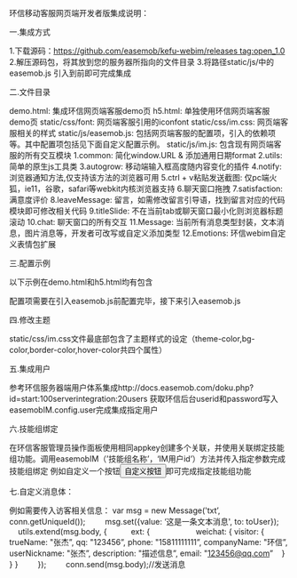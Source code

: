 环信移动客服网页端开发者版集成说明：



一.集成方式

1.下载源码：https://github.com/easemob/kefu-webim/releases tag:open_1.0
2.解压源码包，将其放到您的服务器所指向的文件目录
3.将路径static/js/中的easemob.js 引入到</body>前即可完成集成



二.文件目录

demo.html: 集成环信网页端客服demo页
h5.html: 单独使用环信网页端客服demo页
static/css/font: 网页端客服引用的iconfont
static/css/im.css: 网页端客服相关的样式
static/js/easemob.js: 包括网页端客服的配置项，引入的依赖项等。其中配置项包括见下面自定义配置示例。
static/js/im.js: 包含现有网页端客服的所有交互模块
    1.common: 简化window.URL & 添加通用日期format
    2.utils: 简单的原生js工具类
    3.autogrow: 移动端输入框高度随内容变化的插件
    4.notify: 浏览器通知方法,仅支持该方法的浏览器可用
    5.ctrl + v粘贴发送截图: 仅pc端火狐，ie11，谷歌，safari等webkit内核浏览器支持
    6.聊天窗口拖拽
    7.satisfaction: 满意度评价
    8.leaveMessage: 留言，如需修改留言引导语，找到留言对应的代码模块即可修改相关代码
    9.titleSlide: 不在当前tab或聊天窗口最小化则浏览器标题滚动
    10.chat: 聊天窗口的所有交互
    11.Message: 当前所有消息类型封装，文本消息，图片消息等，开发者可改写或自定义添加类型
    12.Emotions: 环信webim自定义表情包扩展



三.配置示例

以下示例在demo.html和h5.html均有包含
<!--CONFIG DEMO-->
<script>
var easemobIM = { config: {} };
 
////必填////
easemobIM.config.tenantId = '';//企业id
easemobIM.config.to = '';//必填, 指定关联对应的im号
easemobIM.config.appKey = '';//必填, appKey
 
////非必填////
easemobIM.config.buttonText = '联系客服';//设置小按钮的文案
easemobIM.config.hide = false;//是否隐藏小的悬浮按钮
easemobIM.config.mobile = /mobile/i.test(navigator.userAgent);//是否做移动端适配
easemobIM.config.dragEnable = true;//是否允许拖拽
easemobIM.config.dialogWidth = '400px';//聊天窗口宽度,建议宽度不小于400px
easemobIM.config.dialogHeight = '500px';//聊天窗口高度,建议宽度不小于500px
easemobIM.config.defaultAvatar = 'static/img/avatar.png';//默认头像
easemobIM.config.minimum = true;//是否允许窗口最小化，如不允许则默认展开
easemobIM.config.visitorSatisfactionEvaluate = false;//是否允许访客主动发起满意度评价
easemobIM.config.soundReminder = true;//是否启用声音提醒
easemobIM.config.fixedButtonPosition = {x: '10px', y: '10px'};//悬浮初始位置，坐标以视口右边距和下边距为基准
easemobIM.config.dialogPosition = {x: '10px', y: '10px'};//窗口初始位置，坐标以视口右边距和下边距为基准
easemobIM.config.titleSlide = true;//是否允许收到消息的时候网页title滚动
easemobIM.config.error = function ( error ) { alert(error); };//错误回调
easemobIM.config.onReceive = function ( from, to, message ) { /*console.log('收到一条消息', arguments);*/ };//收消息回调
easemobIM.config.authMode = 'token' || 'password';//验证方式
easemobIM.config.user = {
    //可集成自己的用户，如不集成，则使用当前的appkey创建随机访客
    name: '',//集成时必填
    password: '',//authMode设置为password时必填,与token二选一
    token: ''//authMode设置为token时必填,与password二选一
};
</script>
配置项需要在引入easemob.js前配置完毕，接下来引入easemob.js
<script src='static/js/easemob.js'></script>



四.修改主题

static/css/im.css文件最底部包含了主题样式的设定（theme-color,bg-color,border-color,hover-color共四个属性）



五.集成用户

参考环信服务器端用户体系集成http://docs.easemob.com/doku.php?id=start:100serverintegration:20users
获取环信后台userid和password写入easemobIM.config.user完成集成指定用户



六.技能组绑定

在环信客服管理员操作面板使用相同appkey创建多个关联，并使用关联绑定技能组功能。调用easemobIM（’技能组名称’，‘IM用户id’）方法并传入指定参数完成技能组绑定
例如自定义一个按钮<button onclick='easemobIM（’技能组名称’，‘IM用户id’）'>自定义按钮</button>即可完成指定技能组功能



七.自定义消息体：

例如需要传入访客相关信息：
    var msg = new Message('txt’, conn.getUniqueId());
        msg.set({value: ‘这是一条文本消息', to: toUser});
            utils.extend(msg.body, {
            ext: {
                    weichat: {
                visitor: {
                    trueName: "张杰”,
                    qq: "123456”,
                    phone: "15811111111”,
                    companyName: "环信”,
                    userNickname: "张杰”,
                    description: "描述信息”,
                    email: "123456@qq.com”
                }
            }
        }
        });
        conn.send(msg.body);//发送消息
